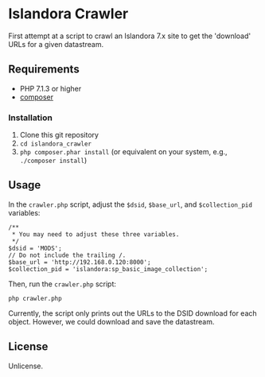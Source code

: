 # Islandora Crawler

First attempt at a script to crawl an Islandora 7.x site to get the 'download' URLs for a given datastream.

## Requirements

* PHP 7.1.3 or higher
* [composer](https://getcomposer.org/)

### Installation

1. Clone this git repository
1. `cd islandora_crawler`
1. `php composer.phar install` (or equivalent on your system, e.g., `./composer install`)

## Usage

In the `crawler.php` script, adjust the `$dsid`, `$base_url`, and `$collection_pid` variables:

```
/**
 * You may need to adjust these three variables.
 */
$dsid = 'MODS';
// Do not include the trailing /.
$base_url = 'http://192.168.0.120:8000';
$collection_pid = 'islandora:sp_basic_image_collection';
```

Then, run the `crawler.php` script:

`php crawler.php`

Currently, the script only prints out the URLs to the DSID download for each object. However, we could download and save the datastream.

## License

Unlicense.
